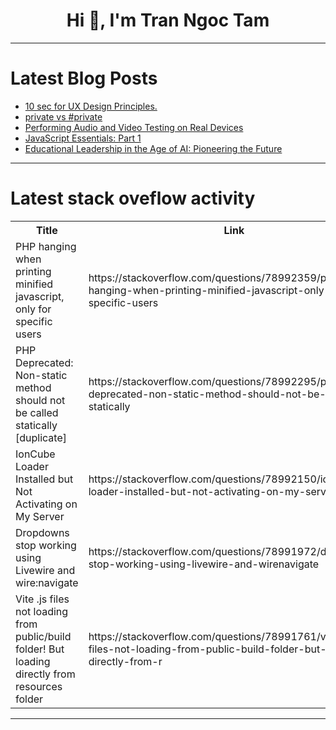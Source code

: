 <h1 align="center">Hi 👋, I'm Tran Ngoc Tam</h1>

---

# Latest Blog Posts 
<!-- BLOG-POST-LIST:START -->
- [10 sec for UX Design Principles.](https://dev.to/enigmade/10-sec-for-ux-design-principles-31in)
- [private vs #private](https://dev.to/old-starchy/private-vs-private-3cbd)
- [Performing Audio and Video Testing on Real Devices](https://dev.to/grjoeay/performing-audio-and-video-testing-on-real-devices-22h2)
- [JavaScript Essentials: Part 1](https://dev.to/otumianempire/javascript-essentials-part-1-39c1)
- [Educational Leadership in the Age of AI: Pioneering the Future](https://dev.to/dms/educational-leadership-in-the-age-of-ai-pioneering-the-future-1ip1)
<!-- BLOG-POST-LIST:END -->

---

# Latest stack oveflow activity
<table>
  <tr><th>Title</th><th>Link</th></tr>
  <!-- STACKOVERFLOW:START --><tr><td>PHP hanging when printing minified javascript, only for specific users</td><td>https://stackoverflow.com/questions/78992359/php-hanging-when-printing-minified-javascript-only-for-specific-users</td></tr><tr><td>PHP Deprecated: Non-static method should not be called statically [duplicate]</td><td>https://stackoverflow.com/questions/78992295/php-deprecated-non-static-method-should-not-be-called-statically</td></tr><tr><td>IonCube Loader Installed but Not Activating on My Server</td><td>https://stackoverflow.com/questions/78992150/ioncube-loader-installed-but-not-activating-on-my-server</td></tr><tr><td>Dropdowns stop working using Livewire and wire:navigate</td><td>https://stackoverflow.com/questions/78991972/dropdowns-stop-working-using-livewire-and-wirenavigate</td></tr><tr><td>Vite .js files not loading from public/build folder! But loading directly from resources folder</td><td>https://stackoverflow.com/questions/78991761/vite-js-files-not-loading-from-public-build-folder-but-loading-directly-from-r</td></tr><!-- STACKOVERFLOW:END -->
</table>

---


